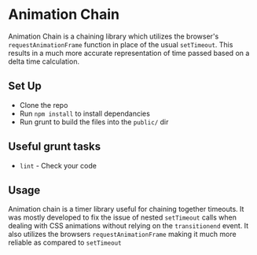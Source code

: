 # Animation Chain

Animation Chain is a chaining library which utilizes the browser's `requestAnimationFrame` function in place of the usual `setTimeout`. This results in a much more accurate representation of time passed based on a delta time calculation.

## Set Up ##
* Clone the repo
* Run `npm install` to install dependancies
* Run grunt to build the files into the `public/` dir

## Useful grunt tasks ##
* `lint` - Check your code

## Usage ##
Animation chain is a timer library useful for chaining together timeouts. It was mostly developed to fix the issue of nested `setTimeout` calls when dealing with CSS animations without relying on the `transitionend` event. It also utilizes the browsers `requestAnimationFrame` making it much more reliable as compared to `setTimeout`
